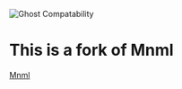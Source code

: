 ![Ghost Compatability](http://img.shields.io/badge/Compatible%20with%20Ghost-v0.8.x-brightgreen.svg)

# This is a fork of Mnml

[Mnml](https://github.com/curiositry/mnml-ghost-theme)

